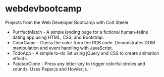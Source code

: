 # webdevbootcamp
Projects from the Web Developer Bootcamp with Colt Steele

- PurrfectMatch - A simple landing page for a fictional human-feline dating app using HTML, CSS, and Bootstrap.
- ColorGame - Guess the color from the RGB code. Demonstrates DOM manipulation and event handling with JavaScript.
- TodoApp - A simple to-do list using jQuery and CSS to create animation effects.
- PatatapClone - Press any letter key to trigger colorful circles and sounds. Uses Paper.js and Howler.js.
